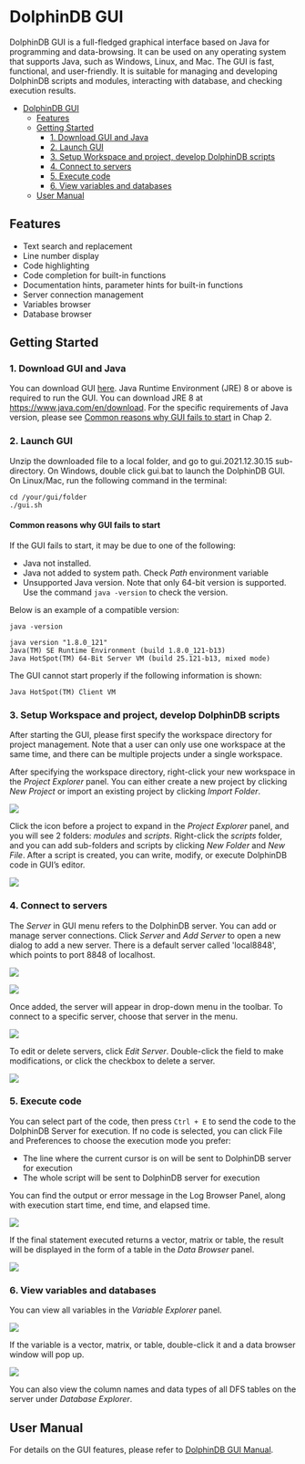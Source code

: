 # DolphinDB GUI 

DolphinDB GUI is a full-fledged graphical interface based on Java for programming and data-browsing. It can be used on any operating system that supports Java, such as Windows, Linux, and Mac. The GUI is fast, functional, and user-friendly. It is suitable for managing and developing DolphinDB scripts and modules, interacting with database, and checking execution results.

- [DolphinDB GUI](#dolphindb-gui)
  - [Features](#features)
  - [Getting Started](#getting-started)
    - [1. Download GUI and Java](#1-download-gui-and-java)
    - [2. Launch GUI](#2-launch-gui)
    - [3. Setup Workspace and project, develop DolphinDB scripts](#3-setup-workspace-and-project-develop-dolphindb-scripts)
    - [4. Connect to servers](#4-connect-to-servers)
    - [5. Execute code](#5-execute-code)
    - [6. View variables and databases](#6-view-variables-and-databases)
  - [User Manual](#user-manual)


## Features
- Text search and replacement
- Line number display 
- Code highlighting
- Code completion for built-in functions
- Documentation hints, parameter hints for built-in functions
- Server connection management
- Variables browser
- Database browser 


## Getting Started

### 1. Download GUI and Java
You can download GUI [here](https://www.dolphindb.com/downloads/DolphinDB_GUI_V1.30.15.zip). Java Runtime Environment (JRE) 8 or above is required to run the GUI. You can download JRE 8 at https://www.java.com/en/download. For the specific requirements of Java version, please see [Common reasons why GUI fails to start](#common-reasons-why-gui-fails-to-start) in Chap 2.


### 2. Launch GUI

Unzip the downloaded file to a local folder, and go to gui.2021.12.30.15 sub-directory. On Windows, double click gui.bat to launch the DolphinDB GUI. On Linux/Mac, run the following command in the terminal: 

``` 
cd /your/gui/folder
./gui.sh 
```

#### **Common reasons why GUI fails to start**

If the GUI fails to start, it may be due to one of the following:
- Java not installed. 
- Java not added to system path. Check *Path* environment variable
- Unsupported Java version. Note that only 64-bit version is supported. Use the command `java -version` to check the version.

Below is an example of a compatible version:

```
java -version

java version "1.8.0_121"
Java(TM) SE Runtime Environment (build 1.8.0_121-b13)
Java HotSpot(TM) 64-Bit Server VM (build 25.121-b13, mixed mode)
```

The GUI cannot start properly if the following information is shown:

```
Java HotSpot(TM) Client VM
```

### 3. Setup Workspace and project, develop DolphinDB scripts

After starting the GUI, please first specify the workspace directory for project management. Note that a user can only use one workspace at the same time, and there can be multiple projects under a single workspace.

After specifying the workspace directory, right-click your new workspace in the *Project Explorer* panel. You can either create a new project by clicking *New Project* or import an existing project by clicking *Import Folder*.

![](images/gui_tutorial/new_project.png) 

Click the icon before a project to expand in the *Project Explorer* panel, and you will see 2 folders: *modules* and *scripts*. Right-click the *scripts* folder, and you can add sub-folders and scripts by clicking *New Folder* and *New File*. After a script is created, you can write, modify, or execute DolphinDB code in GUI’s editor. 

![](images/gui_tutorial/new_script.png) 

### 4. Connect to servers

The *Server* in GUI menu refers to the DolphinDB server. You can add or manage server connections. Click *Server* and *Add Server* to open a new dialog to add a new server. There is a default server called 'local8848', which points to port 8848 of localhost.   

![](images/gui_tutorial/add_edit_server.png) 
</br>

![](images/gui_tutorial/add_server.png)

Once added, the server will appear in drop-down menu in the toolbar. To connect to a specific server, choose that server in the menu.

![](images/gui_tutorial/server_dropdown.png) 

To edit or delete servers, click *Edit Server*. Double-click the field to make modifications, or click the checkbox to delete a server.

![](images/gui_tutorial/edit_server.png) 


### 5. Execute code

You can select part of the code, then press `Ctrl + E` to send the code to the DolphinDB Server for execution. If no code is selected,  you can click File and Preferences to choose the execution mode you prefer:

- The line where the current cursor is on will be sent to DolphinDB server for execution
- The whole script will be sent to DolphinDB server for execution 

You can find the output or error message in the Log Browser Panel, along with execution start time, end time, and elapsed time.

![](images/gui_tutorial/Log_browser.png)

If the final statement executed returns a vector, matrix or table, the result will be displayed in the form of a table in the *Data Browser* panel. 

![](images/gui_tutorial/data_browser.png)

### 6. View variables and databases

You can view all variables in the *Variable Explorer* panel.

![](images/gui_tutorial/variables_explorer.png) 

If the variable is a vector, matrix, or table, double-click it and a data browser window will pop up.

![](images/gui_tutorial/variable_data.png) 

You can also view the column names and data types of all DFS  tables  on the server under *Database Explorer*. 

## User Manual

For details on the GUI features, please refer to [DolphinDB GUI Manual](https://dolphindb.com/gui_help/index.html).
